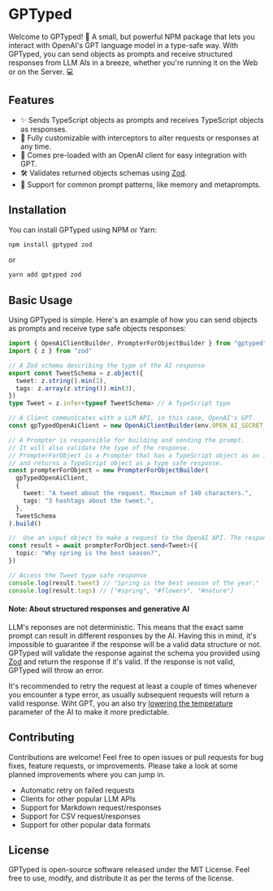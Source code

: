 # GPTyped

Welcome to GPTyped! 🎉 A small, but powerful NPM package that lets you interact with OpenAI's GPT language model in a type-safe way. With GPTyped, you can send objects as prompts and receive structured responses from LLM AIs in a breeze, whether you're running it on the Web or on the Server. 💻

## Features

- ✨ Sends TypeScript objects as prompts and receives TypeScript objects as responses.
- 💪 Fully customizable with interceptors to alter requests or responses at any time.
- 🤖 Comes pre-loaded with an OpenAI client for easy integration with GPT.
- 🛠️ Validates returned objects schemas using [Zod](https://zod.dev/).
- 💬 Support for common prompt patterns, like memory and metaprompts.

## Installation

You can install GPTyped using NPM or Yarn:

```bash
npm install gptyped zod
```

or

```bash
yarn add gptyped zod
```

## Basic Usage

Using GPTyped is simple. Here's an example of how you can send objects as prompts and receive type safe objects responses:

```typescript
import { OpenAiClientBuilder, PrompterForObjectBuilder } from "gptyped"
import { z } from "zod"

// A Zod schema describing the type of the AI response
export const TweetSchema = z.object({
  tweet: z.string().min(1),
  tags: z.array(z.string()).min(3),
})
type Tweet = z.infer<typeof TweetSchema> // A TypeScript type

// A Client communicates with a LLM API, in this case, OpenAI's GPT.
const gpTypedOpenAiClient = new OpenAiClientBuilder(env.OPEN_AI_SECRET_KEY).build()

// A Prompter is responsible for building and sending the prompt.
// It will also validate the type of the response.
// PrompterForObject is a Prompter that has a TypeScript object as an input
// and returns a TypeScript object as a type safe response.
const prompterForObject = new PrompterForObjectBuilder(
  gpTypedOpenAiClient,
  {
    tweet: "A tweet about the request. Maximun of 140 characters.",
    tags: "3 hashtags about the tweet.",
  },
  TweetSchema
).build()

//  Use an input object to make a request to the OpenAI API. The response will be type safe.
const result = await prompterForObject.send<Tweet>({
  topic: "Why spring is the best season?",
})

// Access the Tweet type safe response
console.log(result.tweet) // "Spring is the best season of the year."
console.log(result.tags) // ["#spring", "#flowers", "#nature"]
```

#### Note: About structured responses and generative AI

LLM's reponses are not deterministic. This means that the exact same prompt can result in different responses by the AI. Having this in mind, it's impossible to guarantee if the response will be a valid data structure or not. GPTyped will validate the response against the schema you provided using [Zod](https://zod.dev/) and return the response if it's valid. If the response is not valid, GPTyped will throw an error.

It's recommended to retry the request at least a couple of times whenever you encounter a type error, as usually subsequent requests will return a valid response. Wiht GPT, you an also try [lowering the temperature](https://platform.openai.com/docs/api-reference/completions/create#completions/create-temperature) parameter of the AI to make it more predictable.

## Contributing

Contributions are welcome! Feel free to open issues or pull requests for bug fixes, feature requests, or improvements. Please take a look at some planned improvements where you can jump in.

- Automatic retry on failed requests
- Clients for other popular LLM APIs
- Support for Markdown request/responses
- Support for CSV request/responses
- Support for other popular data formats

## License

GPTyped is open-source software released under the MIT License. Feel free to use, modify, and distribute it as per the terms of the license.
